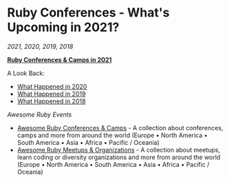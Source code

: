 # Ruby Conferences - What's Upcoming in 2021?


_2021, 2020, 2019, 2018_

[**Ruby Conferences & Camps in 2021**](2021.md)

A Look Back:

- [What Happened in 2020](2020.md)
- [What Happened in 2019](2019.md)
- [What Happened in 2018](2018.md)


_Awesome Ruby Events_

- [Awesome Ruby Conferences & Camps](conferences) - A collection about conferences, camps and more from around the world (Europe • North America • South America • Asia • Africa • Pacific / Oceania)
- [Awesome Ruby Meetups & Organizations](https://planetruby.github.io/meetups) - A collection about meetups, learn coding or diversity organizations and more from around the world (Europe • North America • South America • Asia • Africa • Pacific / Oceania)

